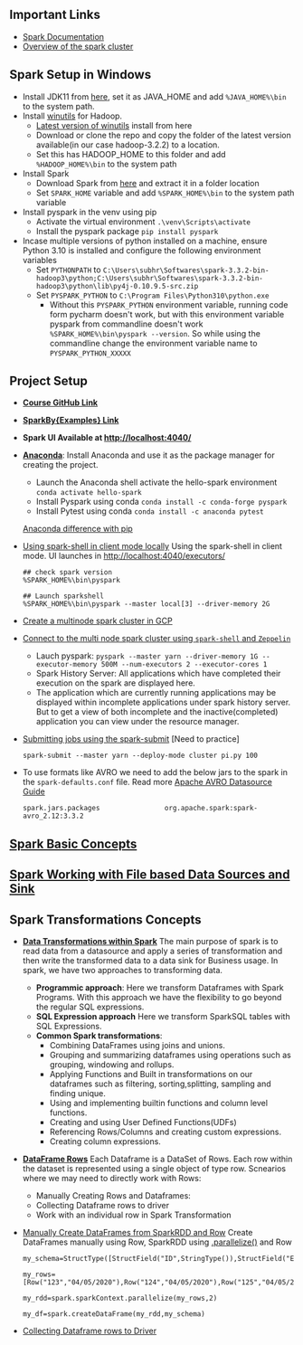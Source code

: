 ## Important Links
* [Spark Documentation](https://spark.apache.org/docs/latest/index.html)
* [Overview of the spark cluster](https://spark.apache.org/docs/latest/cluster-overview.html)

## Spark Setup in Windows

* Install JDK11 from [here](https://jdk.java.net/archive/), set it as JAVA_HOME and add `%JAVA_HOME%\bin` to the system path.
* Install [winutils](https://github.com/steveloughran/winutils) for Hadoop. 
  * [Latest version of winutils]((https://github.com/cdarlint/winutils)) install from here 
  * Download or clone the repo and copy the folder of the latest version available(in our case hadoop-3.2.2) to a location.
  * Set this has HADOOP_HOME to this folder and add `%HADOOP_HOME%\bin` to the system path
* Install Spark 
  * Download Spark from [here](https://spark.apache.org/downloads.html) and extract it in a folder location
  * Set `SPARK_HOME` variable and add `%SPARK_HOME%\bin` to the system path variable
* Install pyspark in the venv using pip
  * Activate the virtual environment `.\venv\Scripts\activate`
  * Install the pyspark package `pip install pyspark`
* Incase multiple versions of python installed on a machine, ensure Python 3.10 is installed and configure the following environment variables
  * Set `PYTHONPATH` to `C:\Users\subhr\Softwares\spark-3.3.2-bin-hadoop3\python;C:\Users\subhr\Softwares\spark-3.3.2-bin-hadoop3\python\lib\py4j-0.10.9.5-src.zip`
  * Set `PYSPARK_PYTHON` to `C:\Program Files\Python310\python.exe` 
    * Without this `PYSPARK_PYTHON` environment variable, running code form pycharm doesn't work, but with this environment variable pyspark from commandline doesn't work `%SPARK_HOME%\bin\pyspark --version`. So while using the commandline change the environment variable name to `PYSPARK_PYTHON_XXXXX`

## Project Setup 


* [**Course GitHub Link**](https://github.com/LearningJournal/Spark-Programming-In-Python/tree/master/01-HelloSpark)
* [**SparkBy{Examples} Link**](https://sparkbyexamples.com/spark/how-to-create-an-rdd-using-parallelize/)
* **Spark UI Available at [http://localhost:4040/](http://localhost:4040/)**

* [**Anaconda**](https://www.youtube.com/watch?v=MUZtVEDKXsk&t=625s&ab_channel=PythonSimplified): Install Anaconda and use it as the package manager for creating the project. 
  * Launch the Anaconda shell activate the hello-spark environment `conda activate hello-spark` 
  * Install Pyspark using conda `conda install -c conda-forge pyspark`
  * Install Pytest using conda `conda install -c anaconda pytest`
  
  [Anaconda difference with pip](https://www.reddit.com/r/Python/comments/w564g0/can_anyone_explain_the_differences_of_conda_vs_pip/)

* [Using spark-shell in client mode locally](https://capgemini.udemy.com/course/apache-spark-programming-in-python-for-beginners/learn/lecture/20162098#overview) Using the spark-shell in client mode. UI launches in [http://localhost:4040/executors/](http://localhost:4040/executors/) 

      ## check spark version
      %SPARK_HOME%\bin\pyspark
      
      ## Launch sparkshell
      %SPARK_HOME%\bin\pyspark --master local[3] --driver-memory 2G

*  [Create a multinode spark cluster in GCP](https://capgemini.udemy.com/course/apache-spark-programming-in-python-for-beginners/learn/lecture/20218636#overview)
* [Connect to the multi node spark cluster using `spark-shell` and `Zeppelin`](https://capgemini.udemy.com/course/apache-spark-programming-in-python-for-beginners/learn/lecture/20162104#overview) 
  * Lauch pyspark: `pyspark --master yarn --driver-memory 1G --executor-memory 500M --num-executors 2 --executor-cores 1` 
  * Spark History Server: All applications which have completed their execution on the spark are displayed here.
  * The application which are currently running applications may be displayed within incomplete applications under spark history server. But to get a view of both incomplete and the inactive(completed) application you can view under the resource manager.
* [Submitting jobs using the spark-submit](https://capgemini.udemy.com/course/apache-spark-programming-in-python-for-beginners/learn/lecture/20162116#overview) [Need to practice]
  
      spark-submit --master yarn --deploy-mode cluster pi.py 100


* To use formats like AVRO we need to add the below jars to the spark in the `spark-defaults.conf` file. Read more [Apache AVRO Datasource Guide](https://spark.apache.org/docs/latest/sql-data-sources-avro.html)

      spark.jars.packages                org.apache.spark:spark-avro_2.12:3.3.2

## [Spark Basic Concepts](Readme_spark_basics.md) 

## [Spark Working with File based Data Sources and Sink](Readme_spark_read_write.md)

## Spark Transformations Concepts

* [**Data Transformations within Spark**](https://www.udemy.com/course/apache-spark-programming-in-python-for-beginners/learn/lecture/20495288#overview) The main purpose of spark is to read data from a datasource and apply a series of transformation and then write the transformed data to a data sink for Business usage. In spark, we have two approaches to transforming data.   
  * **Programmic approach**: Here we transform Dataframes with Spark Programs. With this approach we have the flexibility to go beyond the regular SQL expressions.
  * **SQL Expression approach** Here we transform SparkSQL tables with SQL Expressions.
  * **Common Spark transformations**:
    * Combining DataFrames using joins and unions.
    * Grouping and summarizing dataframes using operations such as grouping, windowing and rollups.
    * Applying Functions and Built in transformations on our dataframes such as filtering, sorting,splitting, sampling and finding unique.
    * Using and implementing builtin functions and column level functions.
    * Creating and using User Defined Functions(UDFs)
    * Referencing Rows/Columns and creating custom expressions.
    * Creating column expressions.
* [**DataFrame Rows**](https://www.udemy.com/course/apache-spark-programming-in-python-for-beginners/learn/lecture/20495330#overview) Each Dataframe is a DataSet of Rows. Each row within the dataset is represented using a single object of type row. Scnearios where we may need to directly work with Rows:
   * Manually Creating Rows and Dataframes:
   * Collecting Dataframe rows to driver
   * Work with an individual row in Spark Transformation
* [Manually Create DataFrames from SparkRDD and Row](https://www.udemy.com/course/apache-spark-programming-in-python-for-beginners/learn/lecture/20554784#overview) Create DataFrames manually using Row, SparkRDD using [.parallelize()](https://sparkbyexamples.com/spark/how-to-create-an-rdd-using-parallelize/) and Row

      my_schema=StructType([StructField("ID",StringType()),StructField("EventDate",StringType())])
        
      my_rows=[Row("123","04/05/2020"),Row("124","04/05/2020"),Row("125","04/05/2020"),Row("126","04/05/2020")]
        
      my_rdd=spark.sparkContext.parallelize(my_rows,2)
  
      my_df=spark.createDataFrame(my_rdd,my_schema)

* [Collecting Dataframe rows to Driver](https://www.udemy.com/course/apache-spark-programming-in-python-for-beginners/learn/lecture/20554784#overview)